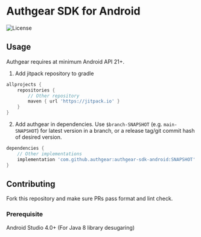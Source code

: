 # Authgear SDK for Android

![License](https://img.shields.io/badge/license-Apache%202-blue)

## Usage

Authgear requires at minimum Android API 21+.

1. Add jitpack repository to gradle
```gradle
allprojects {
    repositories {
        // Other repository
        maven { url 'https://jitpack.io' }
    }
}
```
2. Add authgear in dependencies. Use `$branch-SNAPSHOT` (e.g. `main-SNAPSHOT`) for latest version in a branch, or a release tag/git commit hash of desired version.
```gradle
dependencies {
    // Other implementations
    implementation 'com.github.authgear:authgear-sdk-android:SNAPSHOT'
}
```

## Contributing

Fork this repository and make sure PRs pass format and lint check.

### Prerequisite

Android Studio 4.0+ (For Java 8 library desugaring)
